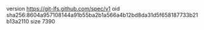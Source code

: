version https://git-lfs.github.com/spec/v1
oid sha256:8604a957108144a91b55ba2b1a566a4b12bd8da31d5f658187733b21b13a2110
size 7390
